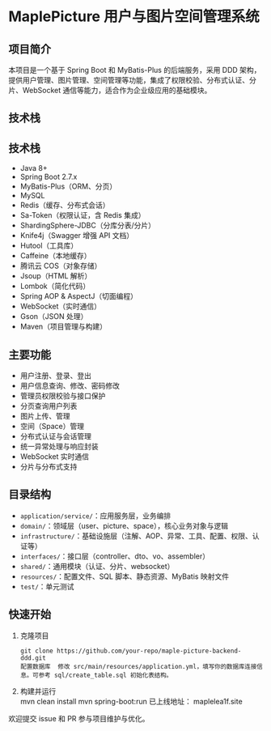 # MaplePicture 用户与图片空间管理系统

## 项目简介

本项目是一个基于 Spring Boot 和 MyBatis-Plus 的后端服务，采用 DDD 架构，提供用户管理、图片管理、空间管理等功能，集成了权限校验、分布式认证、分片、WebSocket 通信等能力，适合作为企业级应用的基础模块。

## 技术栈

## 技术栈

- Java 8+
- Spring Boot 2.7.x
- MyBatis-Plus（ORM、分页）
- MySQL
- Redis（缓存、分布式会话）
- Sa-Token（权限认证，含 Redis 集成）
- ShardingSphere-JDBC（分库分表/分片）
- Knife4j（Swagger 增强 API 文档）
- Hutool（工具库）
- Caffeine（本地缓存）
- 腾讯云 COS（对象存储）
- Jsoup（HTML 解析）
- Lombok（简化代码）
- Spring AOP & AspectJ（切面编程）
- WebSocket（实时通信）
- Gson（JSON 处理）
- Maven（项目管理与构建）

## 主要功能

- 用户注册、登录、登出
- 用户信息查询、修改、密码修改
- 管理员权限校验与接口保护
- 分页查询用户列表
- 图片上传、管理
- 空间（Space）管理
- 分布式认证与会话管理
- 统一异常处理与响应封装
- WebSocket 实时通信
- 分片与分布式支持

## 目录结构

- `application/service/`：应用服务层，业务编排
- `domain/`：领域层（user、picture、space），核心业务对象与逻辑
- `infrastructure/`：基础设施层（注解、AOP、异常、工具、配置、权限、认证等）
- `interfaces/`：接口层（controller、dto、vo、assembler）
- `shared/`：通用模块（认证、分片、websocket）
- `resources/`：配置文件、SQL 脚本、静态资源、MyBatis 映射文件
- `test/`：单元测试

## 快速开始

1. 克隆项目

   ```shell
   git clone https://github.com/your-repo/maple-picture-backend-ddd.git
   配置数据库  修改 src/main/resources/application.yml，填写你的数据库连接信息。可参考 sql/create_table.sql 初始化表结构。  
2. 构建并运行  
mvn clean install
mvn spring-boot:run
已上线地址： maplelea1f.site



欢迎提交 issue 和 PR 参与项目维护与优化。  
